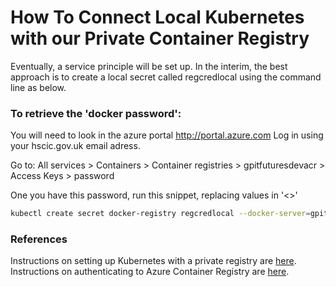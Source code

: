 # How To Connect Local Kubernetes with our Private Container Registry

Eventually, a service principle will be set up. In the interim, the best approach is to create a local secret called regcredlocal using the command line as below.


### To retrieve the 'docker password':
You will need to look in the azure portal http://portal.azure.com
Log in using your hscic.gov.uk email adress.

Go to: All services > Containers > Container registries > gpitfuturesdevacr > Access Keys > password

One you have this password, run this snippet, replacing values in '<>'
```bash
kubectl create secret docker-registry regcredlocal --docker-server=gpitfuturesdevacr.azurecr.io --docker-username=gpitfuturesdevacr --docker-password=<password> --docker-email=<your-hscic.gov.uk email> --namespace buyingcatalogue
```

### References

Instructions on setting up Kubernetes with a private registry are [here](https://kubernetes.io/docs/tasks/configure-pod-container/pull-image-private-registry/).
Instructions on authenticating to Azure Container Registry are [here](https://docs.microsoft.com/en-us/azure/container-registry/container-registry-authentication).
